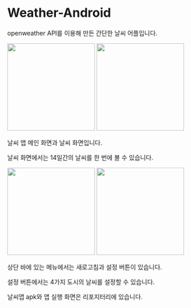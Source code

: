 # Weather-Android

openweather API를 이용해 만든 간단한 날씨 어플입니다.

<p float="left">
  <img src="https://user-images.githubusercontent.com/55871387/87225196-3cd8bf00-c3c6-11ea-91c1-11076dd2f38a.jpg" width="200" /> 
  <img src="https://user-images.githubusercontent.com/55871387/87225195-3c402880-c3c6-11ea-8d78-93102123d1f5.jpg" width="200" />
</p>

날씨 앱 메인 화면과 날씨 화면입니다.

날씨 화면에서는 14일간의 날씨를 한 번에 볼 수 있습니다.

<p float="left">
  <img src="https://user-images.githubusercontent.com/55871387/87225200-3f3b1900-c3c6-11ea-8eaa-8b57d8edb43e.jpg" width="200" /> 
  <img src="https://user-images.githubusercontent.com/55871387/87225204-406c4600-c3c6-11ea-8863-fe6e076631bf.jpg" width="200" />
</p>

상단 바에 있는 메뉴에서는 새로고침과 설정 버튼이 있습니다.

설정 버튼에서는 4가지 도시의 날씨를 설정할 수 있습니다.

날씨앱 apk와 앱 실행 화면은 리포지터리에 있습니다.


